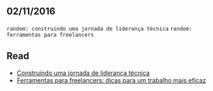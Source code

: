 02/11/2016
----------

`random: construindo uma jornada de liderança técnica` `random: ferramentas para freelancers`

## Read

- [Construindo uma jornada de liderança técnica](https://medium.com/@thoughtworksbr/construindo-uma-jornada-de-lideranca-tecnica-f6ef1d3e6022#.p0ffyp3yw)
- [Ferramentas para freelancers: dicas para um trabalho mais eficaz](http://blog.umbler.com/br/ferramentas-para-freelancers-dicas-para-um-trabalho-mais-eficaz/)
